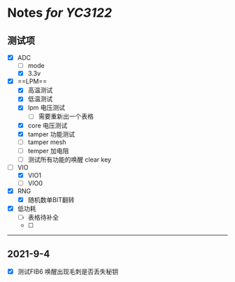 # Notes *for YC3122*

## 测试项

- [x] ADC
  - [ ] mode
  - [x] 3.3v
- [x] ==LPM==
  - [x] 高温测试
  - [x] 低温测试
  - [x] lpm 电压测试
    - [ ] 需要重新出一个表格
  - [x] core 电压测试
  - [x] tamper 功能测试
  - [ ] tamper mesh
  - [ ] temper 加电阻
  - [ ] 测试所有功能的唤醒 clear key
- [ ] VIO
  - [x] VIO1
  - [ ] VIO0
- [x] RNG
  - [x] 随机数单BIT翻转
- [x] 低功耗
  - [ ] 表格待补全
  - [ ]

----------------------------------------

## 2021-9-4

- [x] 测试FIB6 唤醒出现毛刺是否丢失秘钥
